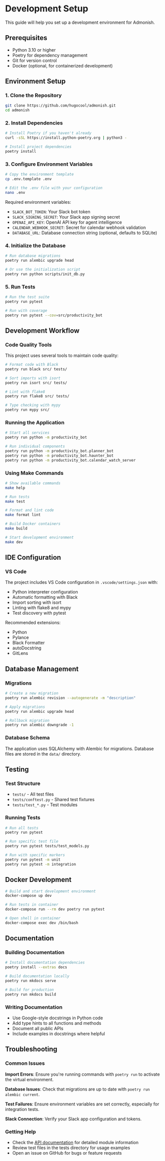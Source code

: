 # Development Setup

This guide will help you set up a development environment for Admonish.

## Prerequisites

* Python 3.10 or higher
* Poetry for dependency management
* Git for version control
* Docker (optional, for containerized development)

## Environment Setup

### 1. Clone the Repository

```bash
git clone https://github.com/hugocool/admonish.git
cd admonish
```

### 2. Install Dependencies

```bash
# Install Poetry if you haven't already
curl -sSL https://install.python-poetry.org | python3 -

# Install project dependencies
poetry install
```

### 3. Configure Environment Variables

```bash
# Copy the environment template
cp .env.template .env

# Edit the .env file with your configuration
nano .env
```

Required environment variables:

* `SLACK_BOT_TOKEN`: Your Slack bot token
* `SLACK_SIGNING_SECRET`: Your Slack app signing secret
* `OPENAI_API_KEY`: OpenAI API key for agent intelligence
* `CALENDAR_WEBHOOK_SECRET`: Secret for calendar webhook validation
* `DATABASE_URL`: Database connection string (optional, defaults to SQLite)

### 4. Initialize the Database

```bash
# Run database migrations
poetry run alembic upgrade head

# Or use the initialization script
poetry run python scripts/init_db.py
```

### 5. Run Tests

```bash
# Run the test suite
poetry run pytest

# Run with coverage
poetry run pytest --cov=src/productivity_bot
```

## Development Workflow

### Code Quality Tools

This project uses several tools to maintain code quality:

```bash
# Format code with Black
poetry run black src/ tests/

# Sort imports with isort
poetry run isort src/ tests/

# Lint with flake8
poetry run flake8 src/ tests/

# Type checking with mypy
poetry run mypy src/
```

### Running the Application

```bash
# Start all services
poetry run python -m productivity_bot

# Run individual components
poetry run python -m productivity_bot.planner_bot
poetry run python -m productivity_bot.haunter_bot
poetry run python -m productivity_bot.calendar_watch_server
```

### Using Make Commands

```bash
# Show available commands
make help

# Run tests
make test

# Format and lint code
make format lint

# Build Docker containers
make build

# Start development environment
make dev
```

## IDE Configuration

### VS Code

The project includes VS Code configuration in `.vscode/settings.json` with:

* Python interpreter configuration
* Automatic formatting with Black
* Import sorting with isort
* Linting with flake8 and mypy
* Test discovery with pytest

Recommended extensions:

* Python
* Pylance
* Black Formatter
* autoDocstring
* GitLens

## Database Management

### Migrations

```bash
# Create a new migration
poetry run alembic revision --autogenerate -m "description"

# Apply migrations
poetry run alembic upgrade head

# Rollback migration
poetry run alembic downgrade -1
```

### Database Schema

The application uses SQLAlchemy with Alembic for migrations. Database files are stored in the `data/` directory.

## Testing

### Test Structure

* `tests/` - All test files
* `tests/conftest.py` - Shared test fixtures
* `tests/test_*.py` - Test modules

### Running Tests

```bash
# Run all tests
poetry run pytest

# Run specific test file
poetry run pytest tests/test_models.py

# Run with specific markers
poetry run pytest -m unit
poetry run pytest -m integration
```

## Docker Development

```bash
# Build and start development environment
docker-compose up dev

# Run tests in container
docker-compose run --rm dev poetry run pytest

# Open shell in container
docker-compose exec dev /bin/bash
```

## Documentation

### Building Documentation

```bash
# Install documentation dependencies
poetry install --extras docs

# Build documentation locally
poetry run mkdocs serve

# Build for production
poetry run mkdocs build
```

### Writing Documentation

* Use Google-style docstrings in Python code
* Add type hints to all functions and methods
* Document all public APIs
* Include examples in docstrings where helpful

## Troubleshooting

### Common Issues

**Import Errors**: Ensure you're running commands with `poetry run` to activate the virtual environment.

**Database Issues**: Check that migrations are up to date with `poetry run alembic current`.

**Test Failures**: Ensure environment variables are set correctly, especially for integration tests.

**Slack Connection**: Verify your Slack app configuration and tokens.

### Getting Help

* Check the [API documentation](../api/common.md) for detailed module information
* Review test files in the tests directory for usage examples
* Open an issue on GitHub for bugs or feature requests
